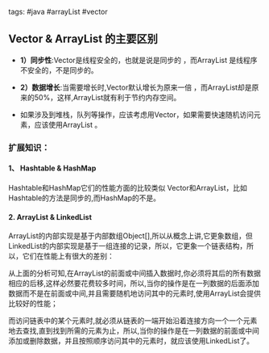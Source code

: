 tags: #java #arrayList #vector

## Vector & ArrayList 的主要区别 
- **1）同步性**:Vector是线程安全的，也就是说是同步的 ，而ArrayList 是线程序不安全的，不是同步的。 

- **2）数据增长**:当需要增长时,Vector默认增长为原来一倍 ，而ArrayList却是原来的50%，这样,ArrayList就有利于节约内存空间。 
- 如果涉及到堆栈，队列等操作，应该考虑用Vector，如果需要快速随机访问元素，应该使用ArrayList 。

### 扩展知识：
#### 1、 Hashtable & HashMap 

Hashtable和HashMap它们的性能方面的比较类似 Vector和ArrayList，比如Hashtable的方法是同步的,而HashMap的不是。

#### 2. ArrayList & LinkedList

ArrayList的内部实现是基于内部数组Object[],所以从概念上讲,它更象数组，但LinkedList的内部实现是基于一组连接的记录，所以，它更象一个链表结构，所以，它们在性能上有很大的差别：   

从上面的分析可知,在ArrayList的前面或中间插入数据时,你必须将其后的所有数据相应的后移,这样必然要花费较多时间，所以,当你的操作是在一列数据的后面添加数据而不是在前面或中间,并且需要随机地访问其中的元素时,使用ArrayList会提供比较好的性能； 

而访问链表中的某个元素时,就必须从链表的一端开始沿着连接方向一个一个元素地去查找,直到找到所需的元素为止，所以,当你的操作是在一列数据的前面或中间添加或删除数据，并且按照顺序访问其中的元素时，就应该使用LinkedList了。